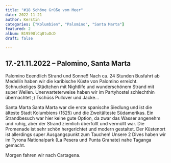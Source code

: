 ```yaml
---
title: "#18 Schöne Grüße vom Meer"
date: 2022-11-21
author: Kerstin
categories: ["Kolumbien", "Palomino", "Santa Marta"]
featured: 2
album: B1959UlCq8tuOcD
draft: false

---
```


## 17.-21.11.2022 – Palomino, Santa Marta

Palomino
Eeendlich Strand und Sonne!! Nach ca. 24 Stunden Busfahrt ab Medellín haben wir die karibische Küste von Palomino erreicht. Schnuckeliges Städtchen mit Nightlife und wunderschönem Strand mit super Wellen. Unerwarteterweise haben wir im Partyhostel schlechthin übernachtet ;) 
Tschüss Pullover und Jacke...

Santa Marta
Santa Marta war die erste spanische Siedlung und ist die älteste Stadt Kolumbiens (1525) und die Zweitälteste Südamerikas. Ein Strandbesuch war hier keine gute Option, da zwar das Wasser angenehm und ruhig, aber der Strand ziemlich überfüllt und vermüllt war. Die Promenade ist sehr schön hergerichtet und modern gestaltet.
Der Küstenort ist allerdings super Ausgangspunkt zum Tauchen! Unsere 2 Dives haben wir im Tyrona Nationalpark (La Pesera und Punta Granate) nahe Taganga gemacht.

Morgen fahren wir nach Cartagena.
